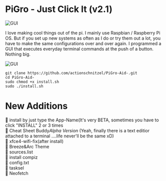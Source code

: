 
# PiGro - Just Click It (v2.1)
![GUI](https://www.actionschnitzel.de/.cm4all/uproc.php/0/Pi/.raspi-aid.png/picture-2600?_=175beb21be8)

I love making cool things out of the pi. I mainly use Raspbian / Raspberry Pi OS. But if you set up new systems as often as I do or try them out a lot, you have to make the same configurations over and over again. I programmed a GUI that executes everyday terminal commands at the push of a button. Nothing big.


![GUI](https://www.actionschnitzel.de/.cm4all/uproc.php/0/Pi/.Bildschirmfoto_2020-11-12_23-57-34.png/picture-2600?_=175beb37b78)
```
git clone https://github.com/actionschnitzel/PiGro-Aid-.git
cd PiGro-Aid-
sudo chmod +x install.sh
sudo ./install.sh
```





# New Additions
:metal: install by just type the App-Name(It's very BETA, sometimes you have to click "INSTALL" 2 or 3 times    
:metal: Cheat Sheet Buddy*Alpha Version* (Yeah, finally there is a text editior attached to a terminal ....life never'll be the same xD)    
:metal: xfce4-wifi-fix(after install)    
:metal: Breeze&Arc Theme    
:metal: sources.list    
:metal: install compiz    
:metal: config.txt    
:metal: tasksel    
:metal: Neofetch    


